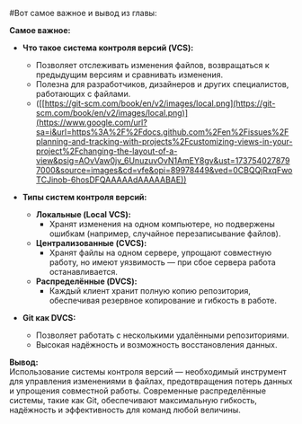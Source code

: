 #Вот самое важное и вывод из главы:  

**Самое важное:**  
- **Что такое система контроля версий (VCS):**  
   - Позволяет отслеживать изменения файлов, возвращаться к предыдущим версиям и сравнивать изменения.  
   - Полезна для разработчиков, дизайнеров и других специалистов, работающих с файлами.
   - ([[https://git-scm.com/book/en/v2/images/local.png](https://git-scm.com/book/en/v2/images/local.png)](https://www.google.com/url?sa=i&url=https%3A%2F%2Fdocs.github.com%2Fen%2Fissues%2Fplanning-and-tracking-with-projects%2Fcustomizing-views-in-your-project%2Fchanging-the-layout-of-a-view&psig=AOvVaw0jv_6UnuzuvOvN1AmEY8gv&ust=1737540278797000&source=images&cd=vfe&opi=89978449&ved=0CBQQjRxqFwoTCJinob-6hosDFQAAAAAdAAAAABAE)) 

- **Типы систем контроля версий:**  
   - **Локальные (Local VCS):**  
     - Хранят изменения на одном компьютере, но подвержены ошибкам (например, случайное перезаписывание файлов).  
   - **Централизованные (CVCS):**  
     - Хранят файлы на одном сервере, упрощают совместную работу, но имеют уязвимость — при сбое сервера работа останавливается.  
   - **Распределённые (DVCS):**  
     - Каждый клиент хранит полную копию репозитория, обеспечивая резервное копирование и гибкость в работе.  

- **Git как DVCS:**  
   - Позволяет работать с несколькими удалёнными репозиториями.  
   - Высокая надёжность и возможность восстановления данных.  

**Вывод:**  
Использование системы контроля версий — необходимый инструмент для управления изменениями в файлах, предотвращения потерь данных и упрощения совместной работы. Современные распределённые системы, такие как Git, обеспечивают максимальную гибкость, надёжность и эффективность для команд любой величины.
